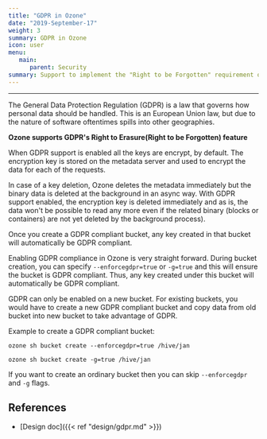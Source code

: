 ```yaml
---
title: "GDPR in Ozone"
date: "2019-September-17"
weight: 3
summary: GDPR in Ozone
icon: user
menu:
   main:
      parent: Security
summary: Support to implement the "Right to be Forgotten" requirement of GDPR
---
```

<!---
  Licensed to the Apache Software Foundation (ASF) under one or more
  contributor license agreements.  See the NOTICE file distributed with
  this work for additional information regarding copyright ownership.
  The ASF licenses this file to You under the Apache License, Version 2.0
  (the "License"); you may not use this file except in compliance with
  the License.  You may obtain a copy of the License at

      http://www.apache.org/licenses/LICENSE-2.0

  Unless required by applicable law or agreed to in writing, software
  distributed under the License is distributed on an "AS IS" BASIS,
  WITHOUT WARRANTIES OR CONDITIONS OF ANY KIND, either express or implied.
  See the License for the specific language governing permissions and
  limitations under the License.
-->
---
<!---
  Licensed to the Apache Software Foundation (ASF) under one or more
  contributor license agreements.  See the NOTICE file distributed with
  this work for additional information regarding copyright ownership.
  The ASF licenses this file to You under the Apache License, Version 2.0
  (the "License"); you may not use this file except in compliance with
  the License.  You may obtain a copy of the License at

      http://www.apache.org/licenses/LICENSE-2.0

  Unless required by applicable law or agreed to in writing, software
  distributed under the License is distributed on an "AS IS" BASIS,
  WITHOUT WARRANTIES OR CONDITIONS OF ANY KIND, either express or implied.
  See the License for the specific language governing permissions and
  limitations under the License.
-->

The General Data Protection Regulation (GDPR) is a law that governs how personal data should be handled. 
This is an European Union law, but due to the nature of software oftentimes spills into other geographies.

**Ozone supports GDPR's Right to Erasure(Right to be Forgotten) feature**

When GDPR support is enabled all the keys are encrypt, by default. The encryption key is stored on the metadata server and used to encrypt the data for each of the requests.

In case of a key deletion, Ozone deletes the metadata immediately but the binary data is deleted at the background in an async way. With GDPR support enabled, the encryption key is deleted immediately and as is, the data won't be possible to read any more even if the related binary (blocks or containers) are not yet deleted by the background process).

Once you create a GDPR compliant bucket, any key created in that bucket will 
automatically be GDPR compliant.

Enabling GDPR compliance in Ozone is very straight forward. During bucket
creation, you can specify `--enforcegdpr=true` or `-g=true` and this will
ensure the bucket is GDPR compliant. Thus, any key created under this bucket
will automatically be GDPR compliant.

GDPR can only be enabled on a new bucket. For existing buckets, you would
have to create a new GDPR compliant bucket and copy data from old bucket into
 new bucket to take advantage of GDPR.

Example to create a GDPR compliant bucket:

```shell
ozone sh bucket create --enforcegdpr=true /hive/jan

ozone sh bucket create -g=true /hive/jan
```

If you want to create an ordinary bucket then you can skip `--enforcegdpr`
and `-g` flags.

## References

 * [Design doc]({{< ref "design/gdpr.md" >}})
